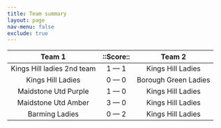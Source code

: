```yaml
---
title: Team summary
layout: page
nav-menu: false
exclude: true
---
```




|           Team 1           |  ::Score::  |        Team 2        |
|:--------------------------:|:-----------:|:--------------------:|
| Kings Hill ladies 2nd team | 1 &mdash; 1 |  Kings Hill Ladies   |
|     Kings Hill Ladies      | 0 &mdash; 0 | Borough Green Ladies |
|    Maidstone Utd Purple    | 1 &mdash; 0 |  Kings Hill Ladies   |
|    Maidstone Utd Amber     | 3 &mdash; 0 |  Kings Hill Ladies   |
|       Barming Ladies       | 0 &mdash; 2 |  Kings Hill Ladies   |

 <br /><br /><br />